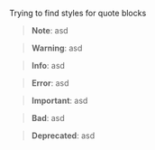 Trying to find styles for quote blocks
> **Note**: asd

> **Warning**: asd

> **Info**: asd

> **Error**: asd

> **Important**: asd

> **Bad**: asd

> **Deprecated**: asd
